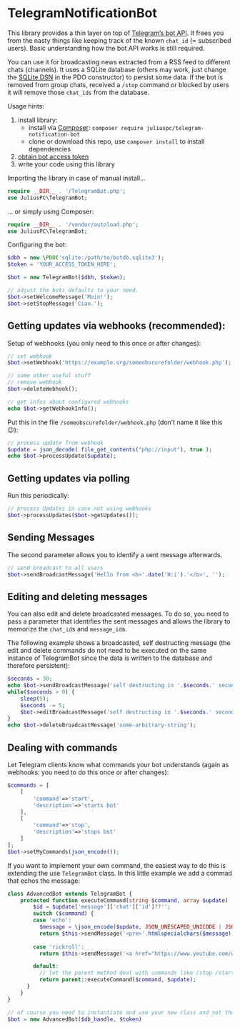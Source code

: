 # TelegramNotificationBot

This library provides a thin layer on top of [Telegram’s bot API](https://core.telegram.org/bots/api). It frees you from the nasty things like keeping track of the known `chat_id` (= subscribed users). Basic understanding how the bot API works is still required.

You can use it for broadcasting news extracted from a RSS feed to different chats (channels). It uses a SQLite database (others may work, just change the [SQLite DSN](https://www.php.net/manual/en/ref.pdo-sqlite.connection.php) in the PDO constructor) to persist some data. If the bot is removed from group chats, received a `/stop` command or blocked by users it will remove those `chat_ids` from the database.

Usage hints:

1. install library:
   - install via [Composer](https://getcomposer.org): `composer require juliuspc/telegram-notification-bot`
   - clone or download this repo, use `composer install` to install dependencies
2. [obtain bot access token](https://core.telegram.org/bots/api)
3. write your code using this library

Importing the library in case of manual install...

~~~php
require __DIR__ . '/TelegramBot.php';
use JuliusPC\TelegramBot;
~~~

... or simply using Composer:

~~~php
require __DIR__ . '/vendor/autoload.php';
use JuliusPC\TelegramBot;
~~~

Configuring the bot:

~~~php
$dbh = new \PDO('sqlite:/path/to/botdb.sqlite3');
$token = 'YOUR_ACCESS_TOKEN_HERE';

$bot = new TelegramBot($dbh, $token);

// adjust the bots defaults to your need.
$bot->setWelcomeMessage('Moin!');
$bot->setStopMessage('Ciao.');
~~~

## Getting updates via webhooks (recommended):

Setup of webhooks (you only need to this once or after changes):

~~~php
// set webhook
$bot->setWebhook('https://example.org/someobscurefolder/webhook.php');

// some other useful stuff
// remove webhook
$bot->deleteWebhook();

// get infos about configured webhooks
echo $bot->getWebhookInfo();
~~~

Put this in the file `/someobscurefolder/webhook.php` (don’t name it like this 😉):

~~~php
// process update from webhook
$update = json_decode( file_get_contents("php://input"), true );
echo $bot->processUpdate($update);
~~~

## Getting updates via polling

Run this periodically:

~~~php
// process Updates in case not using webhooks
$bot->processUpdates($bot->getUpdates());
~~~

## Sending Messages

The second parameter allows you to identify a sent message afterwards.

~~~php
// send broadcast to all users
$bot->sendBroadcastMessage('Hello from <b>'.date('H:i').'</b>', '');
~~~

## Editing and deleting messages

You can also edit and delete broadcasted messages. To do so, you need to pass a parameter that identifies the sent messages and allows the library to memorize the `chat_id`s and `message_id`s.

The following example shows a broadcasted, self destructing message (the edit and delete commands do not need to be executed on the same instance of TelegramBot since the data is written to the database and therefore persistent):

~~~php
$seconds = 30;
echo $bot->sendBroadcastMessage('self destructing in '.$seconds.' seconds', 'some-arbitrary-string') . ' abonnierte Chats';
while($seconds > 0) {
    sleep(5);
    $seconds -= 5;
    $bot->editBroadcastMessage('self destructing in '.$seconds.' seconds', 'some-arbitrary-string');
}
echo $bot->deleteBroadcastMessage('some-arbitrary-string');
~~~

## Dealing with commands

Let Telegram clients know what commands your bot understands (again as webhooks: you need to do this once or after changes):

~~~php
$commands = [
    [
        'command'=>'start',
        'description'=>'starts bot'
    ],
    [
        'command'=>'stop',
        'description'=>'stops bot'
    ]
];
$bot->setMyCommands(json_encode());
~~~

If you want to implement your own command, the easiest way to do this is extending the use `TelegramBot` class. In this little example we add a commad that echos the message:

~~~php
class AdvancedBot extends TelegramBot {
    protected function executeCommand(string $command, array $update) : bool {
        $id = $update['message']['chat']['id']??'';
        switch ($command) {
        case 'echo':
          $message = \json_encode($update, JSON_UNESCAPED_UNICODE | JSON_PRETTY_PRINT);
          return $this->sendMessage('<pre>'.htmlspecialchars($message).'</pre>', $id);
        
        case 'rickroll':
          return $this->sendMessage('<a href="https://www.youtube.com/watch?v=DLzxrzFCyOs">Very important information</a>', $id);

        default:
          // let the parent method deal with commands like /stop /start
          return parent::executeCommand($command, $update);
      }
    }
}

// of course you need to instantiate and use your new class and not the old one...
$bot = new AdvancedBot($db_handle, $token)
~~~